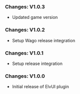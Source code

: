### Changes: V1.0.3

- Updated game version

### Changes: V1.0.2

- Setup Wago release integration

### Changes: V1.0.1

- Setup release integration

### Changes: V1.0.0

- Initial release of ElvUI plugin
